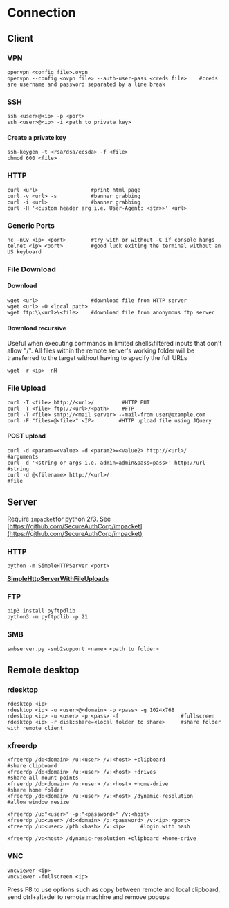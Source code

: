 # Connection

## Client

### VPN

```
openvpn <config file>.ovpn
openvpn --config <ovpn file> --auth-user-pass <creds file>    #creds are username and password separated by a line break
```

### SSH

```
ssh <user>@<ip> -p <port>
ssh <user>@<ip> -i <path to private key>
```

#### Create a private key

```
ssh-keygen -t <rsa/dsa/ecsda> -f <file>
chmod 600 <file>
```

### HTTP

```
curl <url>                 #print html page
curl -v <url> -s           #banner grabbing
curl -i <url>              #banner grabbing
curl -H '<custom header arg i.e. User-Agent: <str>>' <url>
```

### Generic Ports

```
nc -nCv <ip> <port>        #try with or without -C if console hangs
telnet <ip> <port>         #good luck exiting the terminal without an US keyboard
```

### File Download

#### Download

```
wget <url>                 #download file from HTTP server
wget <url> -O <local path>
wget ftp:\\<url>\<file>    #download file from anonymous ftp server
```

#### Download recursive

Useful when executing commands in limited shells\filtered inputs that don't allow "/". All files within the remote server's working folder will be transferred to the target without having to specify the full URLs

```
wget -r <ip> -nH
```

### File Upload

```
curl -T <file> http://<url>/         #HTTP PUT
curl -T <file> ftp://<url>/<path>    #FTP
curl -T <file> smtp://<mail server> --mail-from user@example.com
curl -F "files=@<file>" <IP>        #HTTP upload file using JQuery
```

#### POST upload

```
curl -d <param>=<value> -d <param2>=<value2> http://<url>/        #arguments
curl -d '<string or args i.e. admin=admin&pass=pass>' http://url  #string
curl -d @<filename> http://<url>/                                 #file
```

## Server

Require `impacket`for python 2/3. See [https://github.com/SecureAuthCorp/impacket](https://github.com/SecureAuthCorp/impacket)

### HTTP

```
python -m SimpleHTTPServer <port>
```

[**SimpleHttpServerWithFileUploads**](https://gist.github.com/UniIsland/3346170)

### FTP

```
pip3 install pyftpdlib
python3 -m pyftpdlib -p 21
```

### SMB

```
smbserver.py -smb2support <name> <path to folder>
```

## Remote desktop

### rdesktop

```
rdesktop <ip>
rdesktop <ip> -u <user>@<domain> -p <pass> -g 1024x768
rdesktop <ip> -u <user> -p <pass> -f                    #fullscreen 
rdesktop <ip> -r disk:share=<local folder to share>     #share folder with remote client
```

### xfreerdp

```
xfreerdp /d:<domain> /u:<user> /v:<host> +clipboard              #share clipboard
xfreerdp /d:<domain> /u:<user> /v:<host> +drives                 #share all mount points
xfreerdp /d:<domain> /u:<user> /v:<host> +home-drive             #share home folder
xfreerdp /d:<domain> /u:<user> /v:<host> /dynamic-resolution     #allow window resize

xfreerdp /u:"<user>" -p:"<password>" /v:<host>
xfreerdp /u:<user> /d:<domain> /p:<password> /v:<ip>:<port>
xfreerdp /u:<user> /pth:<hash> /v:<ip>     #login with hash

xfreerdp /v:<host> /dynamic-resolution +clipboard +home-drive 
```

### VNC

```
vncviewer <ip> 
vncviewer -fullscreen <ip> 
```

Press F8 to use options such as copy between remote and local clipboard, send ctrl+alt+del to remote machine and remove popups
